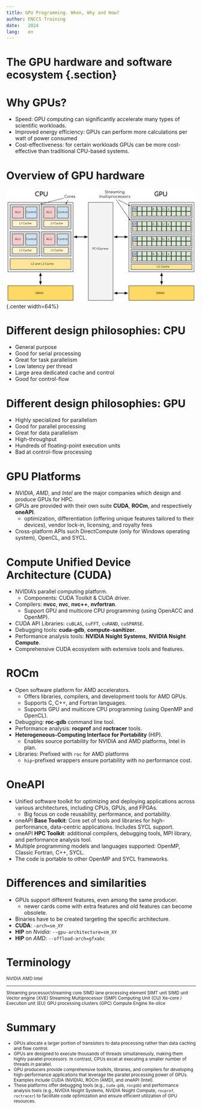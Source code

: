 ```yaml
---
title: GPU Programming. When, Why and How?
author: ENCCS Training
date:   2024
lang:   en
---
```


# The GPU hardware and software ecosystem {.section}

# Why GPUs?

 - Speed:  GPU computing can significantly accelerate many types of scientific workloads.
 - Improved energy efficiency: GPUs can perform more calculations per watt of power consumed
 - Cost-effectiveness: for certain workloads GPUs can be more cost-effective than traditional CPU-based systems. 

# Overview of GPU hardware

![<small> CPU (left) has complex core structure and pack several cores on a single chip. GPU cores are very simple in comparison, they also share data and control between each other. </small>](img/CPUAndGPU.png){.center width=64%}

# Different design philosophies: CPU

- General purpose
- Good for serial processing
- Great for task parallelism
- Low latency per thread
- Large area dedicated cache and control
- Good for control-flow

# Different design philosophies: GPU

- Highly specialized for parallelism
- Good for parallel processing
- Great for data parallelism 
- High-throughput
- Hundreds of floating-point execution units
- Bad at control-flow processing

# GPU Platforms

- *NVIDIA*, *AMD*, and *Intel* are the major companies which design and produce GPUs for HPC.
- GPUs are provided with their own suite **CUDA**, **ROCm**, and respectively **oneAPI**.
    - optimization, differentiation (offering unique features tailored to their devices), vendor lock-in, licensing, and royalty fees
- Cross-platform APIs such DirectCompute (only for Windows operating system), OpenCL, and SYCL.


# Compute Unified Device Architecture (CUDA)

 - NVIDIA’s parallel computing platform.
    - Components: CUDA Toolkit & CUDA driver.
 - Compilers: **nvcc**, **nvc**, **nvc++**, **nvfortran**.
    - Support GPU and multicore CPU programming (using OpenACC and OpenMP).
 - CUDA API Libraries: `cuBLAS`, `cuFFT`, `cuRAND`, `cuSPARSE`.
 - Debugging tools: **cuda-gdb**, **compute-sanitizer**.
 - Performance analysis tools: **NVIDIA Nsight Systems**, **NVIDIA Nsight Compute**.
 - Comprehensive CUDA ecosystem with extensive tools and features.

# ROCm 

 - Open software platform for AMD accelerators.
    - Offers libraries, compilers, and development tools for AMD GPUs.
    - Supports C, C++, and Fortran languages.
    - Supports GPU and multicore CPU programming (using OpenMP and OpenCL).
 - Debugging: **roc-gdb** command line tool.
 - Performance analysis: **rocprof** and **roctracer** tools.
 - **Heterogeneous-Computing Interface for Portability** (HIP).
    - Enables source portability for NVIDIA and AMD platforms, Intel in plan.
 - Libraries: Prefixed with `roc` for AMD platforms
    - `hip`-prefixed wrappers ensure portability with no performance cost.

# OneAPI
 - Unified software toolkit for optimizing and deploying applications across various architectures, including CPUs, GPUs, and FPGAs.
    - Big focus on code reusability, performance, and portability.
 - oneAPI **Base Toolkit**: Core set of tools and libraries for high-performance, data-centric applications. Includes SYCL support.
 - oneAPI **HPC Toolkit**: additional compilers, debugging tools, MPI library, and performance analysis tool.
 - Multiple programming models and languages supported: OpenMP, Classic Fortran, C++, SYCL.
 - The code is portable to other OpenMP and SYCL frameworks.

# Differences and similarities

 - GPUs support different features, even among the same producer.
    - newer cards come with extra features and old features can become obsolete.
 - Binaries have to be created targeting the specific architecture.
 - **CUDA**: `-arch=sm_XY`
 - **HIP** on *Nvidia*: `--gpu-architecture=sm_XY`
 - **HIP** on *AMD*: `--offload-arch=gfxabc`

# Terminology
<small>


NVIDIA                                AMD                  Intel    
------------------------------------  ----------------     ------------------   
Streaming processor/streaming core    SIMD lane            processing element
SIMT unit                             SIMD unit            Vector engine (XVE)
Streaming Multiprocessor (SMP)         Computing Unit (CU) Xe-core / Execution unit (EU)
GPU processing clusters (GPC)         Compute Engine       Xe-slice

</small>

# Summary

<small>

- GPUs allocate a larger portion of transistors to data processing rather than data caching and flow control. 
- GPUs are designed to execute thousands of threads simultaneously, making them highly parallel processors. In contrast, CPUs excel at executing a smaller number of threads in parallel.
- GPU producers provide comprehensive toolkits, libraries, and compilers for developing high-performance applications that leverage the parallel processing power of GPUs. Examples include CUDA (NVIDIA), ROCm (AMD), and oneAPI (Intel).
- These platforms offer debugging tools (e.g., ``cuda-gdb``, ``rocgdb``) and performance analysis tools (e.g., NVIDIA Nsight Systems, NVIDIA Nsight Compute, ``rocprof``, ``roctracer``) to facilitate code optimization and ensure efficient utilization of GPU resources.

</small>